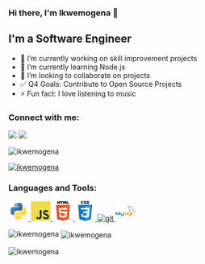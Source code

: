 <!--
**Ikwemogena/ikwemogena** is a ✨ _special_ ✨ repository because its `README.md` (this file) appears on your GitHub profile.

- 💬 Ask me about ...
- 😄 Pronouns: ...
- 🤔 I’m looking for help with
- 📫 How to reach me: ...

<a href="https://www.leetcode.com/..." target="blank"><img align="center" src="https://raw.githubusercontent.com/rahuldkjain/github-profile-readme-generator/master/src/images/icons/Social/leet-code.svg" alt="..." height="30" width="40" /></a>


![Ikwemogena's github stats](https://github-readme-stats.vercel.app/api?username=ikwemogena&show_icons=true&hide_border=true)

-->
### Hi there, I'm Ikwemogena 👋
## I'm a Software Engineer
- 🔭 I’m currently working on skill improvement projects
- 🌱 I’m currently learning Node.js
- 👯 I’m looking to collaborate on projects
- ✅ Q4 Goals: Contribute to Open Source Projects
- ⚡ Fun fact: I love listening to music


### Connect with me:

<p align="left">
<a href = "https://www.linkedin.com/in/ikwemogena-abdulai/"><img src="https://img.icons8.com/fluent/48/000000/linkedin.png"/></a>
<a href = "https://twitter.com/ikwemogena"><img src="https://img.icons8.com/fluent/48/000000/twitter.png"/></a>
</p>

<p align="left"> <img src="https://komarev.com/ghpvc/?username=ikwemogena&label=Profile%20views&color=0e75b6&style=flat" alt="ikwemogena" /> </p>

<p align="left"> <a href="https://github.com/ryo-ma/github-profile-trophy"><img src="https://github-profile-trophy.vercel.app/?username=ikwemogena" alt="ikwemogena" /></a> </p>


### Languages and Tools:

<p align="left">
  <a href="https://www.python.org" target="_blank" rel="noreferrer"> <img src="https://raw.githubusercontent.com/devicons/devicon/master/icons/python/python-original.svg" alt="python" width="40" height="40"/> </a> 
  <a href="https://developer.mozilla.org/en-US/docs/Web/JavaScript" target="_blank" rel="noreferrer"> <img src="https://raw.githubusercontent.com/devicons/devicon/master/icons/javascript/javascript-original.svg" alt="javascript" width="40" height="40"/> </a>
  <a href="https://www.w3.org/html/" target="_blank" rel="noreferrer"> <img src="https://raw.githubusercontent.com/devicons/devicon/master/icons/html5/html5-original-wordmark.svg" alt="html5" width="40" height="40"/> </a>
  <a href="https://www.w3schools.com/css/" target="_blank" rel="noreferrer"> <img src="https://raw.githubusercontent.com/devicons/devicon/master/icons/css3/css3-original-wordmark.svg" alt="css3" width="40" height="40"/> </a>   
  <a href="https://git-scm.com/" target="_blank" rel="noreferrer"> <img src="https://www.vectorlogo.zone/logos/git-scm/git-scm-icon.svg" alt="git" width="40" height="40"/> </a>
  <a href="https://www.mysql.com/" target="_blank" rel="noreferrer"> <img src="https://raw.githubusercontent.com/devicons/devicon/master/icons/mysql/mysql-original-wordmark.svg" alt="mysql" width="40" height="40"/></a>  
   
</p>

<p><img align="left" src="https://github-readme-stats.vercel.app/api/top-langs?username=ikwemogena&show_icons=true&locale=en&layout=compact" alt="ikwemogena" /></p>

<p>&nbsp;<img align="center" src="https://github-readme-stats.vercel.app/api?username=ikwemogena&show_icons=true&locale=en" alt="ikwemogena" /></p>

<p><img align="center" src="https://github-readme-streak-stats.herokuapp.com/?user=ikwemogena&" alt="ikwemogena" /></p>

